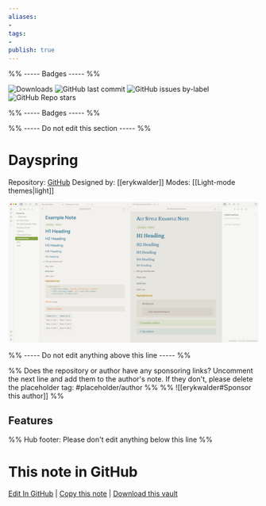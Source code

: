 ```yaml
---
aliases:
- 
tags: 
- 
publish: true
---
```


%% ----- Badges ----- %%

![Downloads](https://img.shields.io/badge/downloads-10653-573E7A?style=for-the-badge&logo=)
![GitHub last commit](https://img.shields.io/github/last-commit/erykwalder/dayspring-theme?color=573E7A&label=last%20update&logo=github&style=for-the-badge)
![GitHub issues by-label](https://img.shields.io/github/issues/erykwalder/dayspring-theme/help%20wanted?color=573E7A&logo=github&style=for-the-badge) 
![GitHub Repo stars](https://img.shields.io/github/stars/erykwalder/dayspring-theme?color=573E7A&logo=github&style=for-the-badge)

%% ----- Badges ----- %%

%% ----- Do not edit this section ----- %%

# Dayspring

Repository: [GitHub](https://github.com/erykwalder/dayspring-theme)
Designed by: [[erykwalder]]
Modes: [[Light-mode themes|light]]



![screenshot](https://github.com/erykwalder/dayspring-theme/raw/HEAD/screenshots/thumbnail.png)

%% ----- Do not edit anything above this line ----- %% 

%% Does the repository or author have any sponsoring links? Uncomment the next line and add them to the author's note. If they don't, please delete the placeholder tag: #placeholder/author %%
%% ![[erykwalder#Sponsor this author]] %%


## Features



%% Hub footer: Please don't edit anything below this line %%

# This note in GitHub

<span class="git-footer">[Edit In GitHub](https://github.dev/obsidian-community/obsidian-hub/blob/main/02%20-%20Community%20Expansions/02.05%20All%20Community%20Expansions/Themes/Dayspring.md "git-hub-edit-note") | [Copy this note](https://raw.githubusercontent.com/obsidian-community/obsidian-hub/main/02%20-%20Community%20Expansions/02.05%20All%20Community%20Expansions/Themes/Dayspring.md "git-hub-copy-note") | [Download this vault](https://github.com/obsidian-community/obsidian-hub/archive/refs/heads/main.zip "git-hub-download-vault") </span>
